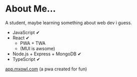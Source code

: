 About Me...
===

A student, maybe learning something about web dev i guess.

* JavaScript ✔
* React ✔
  * PWA + TWA
  * (MUI is awsome)
* Node.js + Express + MongoDB ✔
* TypeScript ✔

[app.mxowl.com](https://app.mxowl.com/) (a pwa created for fun)
